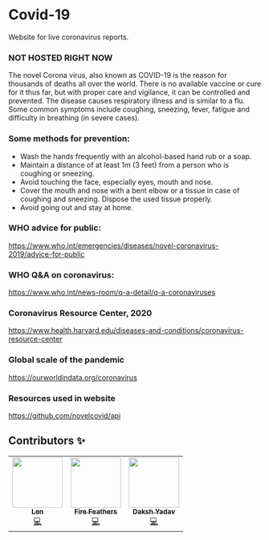 # Covid-19
Website for live coronavirus reports.


### NOT HOSTED RIGHT NOW


The novel Corona virus, also known as COVID-19 is the reason for thousands of deaths all over the world. There is no available vaccine or cure for it thus far, but with proper care and vigilance, it can be controlled and prevented. The disease causes respiratory illness and is similar to a flu. Some common symptoms include coughing, sneezing, fever, fatigue and difficulty in breathing (in severe cases). 

### Some methods for prevention:
* Wash the hands frequently with an alcohol-based hand rub or a soap.
* Maintain a distance of at least 1m (3 feet) from a person who is coughing or sneezing.
* Avoid touching the face, especially eyes, mouth and nose. 
* Cover the mouth and nose with a bent elbow or a tissue in case of coughing and sneezing. Dispose the used tissue properly.
* Avoid going out and stay at home. 



### WHO advice for public:
https://www.who.int/emergencies/diseases/novel-coronavirus-2019/advice-for-public

### WHO Q&A on coronavirus:
https://www.who.int/news-room/q-a-detail/q-a-coronaviruses

### Coronavirus Resource Center, 2020
https://www.health.harvard.edu/diseases-and-conditions/coronavirus-resource-center

### Global scale of the pandemic 
https://ourworldindata.org/coronavirus


### Resources used in website 
https://github.com/novelcovid/api

## Contributors ✨
<!-- ALL-CONTRIBUTORS-LIST:START - Do not remove or modify this section -->
<!-- prettier-ignore-start -->
<!-- markdownlint-disable -->
<table>
  <tr>
    <td align="center"><a href="https://github.com/sunx2"><img src="https://avatars1.githubusercontent.com/u/24259556?s=460&u=fa1dddfd19fc6e9215206270ef2a6c8b1328be70&v=4" width="100px;" alt=""/><br /><sub><b>Len</b></sub></a><br /><a href="https://github.com/sunx2/covid-19/commits?author=sunx2" title="Code">💻</a></td>
    <td align="center"><a href="https://github.com/firefeathers06"><img src="https://avatars1.githubusercontent.com/u/39732529?s=460&u=edcc099186755c9d55abd0f18fb1fe4ac7677a78&v=4" width="100px;" alt=""/><br /><sub><b>Fire Feathers</b></sub></a><br /><a href="https://github.com/sunx2/covid-19/commits?author=FireFeathers06" title="Code">💻</a></td>
    <td align="center"><a href="https://github.com/dakshyadav1810"><img src="https://avatars2.githubusercontent.com/u/62499766?s=460&v=4" width="100px;" alt=""/><br /><sub><b>Daksh Yadav</b></sub></a><br /><a href="https://github.com/sunx2/covid-19/commits?author=dakshyadav1810" title="Code">💻</a></td>
  </tr>
</table>

<!-- markdownlint-enable -->
<!-- prettier-ignore-end -->
<!-- ALL-CONTRIBUTORS-LIST:END -->
